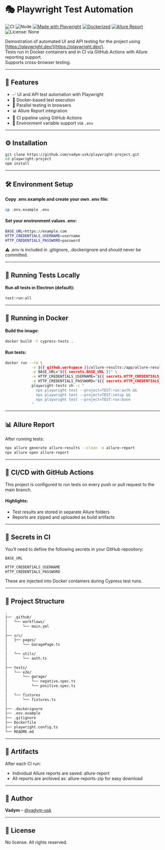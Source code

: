 # 🎭 Playwright Test Automation

![CI](https://github.com/vadym-usk/playwright-project/actions/workflows/main.yml/badge.svg)
![Node](https://img.shields.io/badge/node-%3E%3D18.0.0-brightgreen)
[![Made with Playwright](https://img.shields.io/badge/Tested%20with-Playwright-45ba63?logo=playwright&logoColor=white)](https://playwright.dev)
[![Dockerized](https://img.shields.io/badge/Docker-Supported-blue?logo=docker)](https://hub.docker.com/)
[![Allure Report](https://img.shields.io/badge/Allure-Report-purple?logo=allure&logoColor=white)](https://github.com/your-username/your-repo-name/actions)
![License: None](https://img.shields.io/badge/license-none-lightgrey)

Demostration of automated UI and API testing for the project using [https://playwright.dev/](https://playwright.dev/).  
Tests run in Docker containers and in CI via GitHub Actions with Allure reporting support.  
Supports cross-browser testing.

---

## 🚀 Features

- ✅ UI and API test automation with Playwright
- 🐳 Docker-based test execution
- 🚀 Parallel testing in browsers
- 📊 Allure Report integration
- 🔁 CI pipeline using GitHub Actions
- 🔐 Environment variable support via `.env`

---

## ⚙️ Installation

```bash
git clone https://github.com/vadym-usk/playwright-project.git
cd playwright-project
npm install
```

---

## 🛠 Environment Setup
#### Copy .env.example and create your own .env file:
```bash
cp .env.example .env
```

#### Set your environment values .env:
```bash
BASE_URL=https://example.com
HTTP_CREDENTIALS_USERNAME=username
HTTP_CREDENTIALS_PASSWORD=password
```
⚠️ .env is included in .gitignore, .dockerignore and should never be committed.

---

## 🚀 Running Tests Locally
#### Run all tests in Electron (default):
```bash
test:run:all
```

---

## 🐳 Running in Docker
#### Build the image:
```bash
docker build -t cypress-tests .
```

#### Run tests:
```bash
docker run --rm \
            -v ${{ github.workspace }}/allure-results:/app/allure-results \
            -e BASE_URL="${{ secrets.BASE_URL }}" \
            -e HTTP_CREDENTIALS_USERNAME="${{ secrets.HTTP_CREDENTIALS_USERNAME }}" \
            -e HTTP_CREDENTIALS_PASSWORD="${{ secrets.HTTP_CREDENTIALS_PASSWORD }}" \
            playwright-tests sh -c "
              npx playwright test --project=TEST:run:auth &&
              npx playwright test --project=TEST:setup &&
              npx playwright test --project=TEST:run:base
            "
```

---

## 📊 Allure Report
After running tests:

```bash
npx allure generate allure-results --clean -o allure-report
npx allure open allure-report
```

---

## 🔄 CI/CD with GitHub Actions
This project is configured to run tests on every push or pull request to the main branch.

#### Highlights:
- Test results are stored in separate Allure folders
- Reports are zipped and uploaded as build artifacts

---

## 🧬 Secrets in CI
You’ll need to define the following secrets in your GitHub repository:

```bash
BASE_URL

HTTP_CREDENTIALS_USERNAME
HTTP_CREDENTIALS_PASSWORD
```
These are injected into Docker containers during Cypress test runs.

---

## 🧱 Project Structure
```bash
.
├── .github/
│   └── workflows/
│       └── main.yml
│
├── src/
│   ├── pages/
│       └── GaragePage.ts
│
│   └── utils/
│       └── auth.ts
│
├── tests/
│   └── e2e/
│       └── garage/
│           └── negative.spec.ts
│           └── positive.spec.ts
│
│   └── fixtures
│       └── fixtures.ts
│
├── .dockerignore
├── .env.example
├── .gitignore
├── Dockerfile
├── playwright.config.ts
└── README.md
```

---

## 📁 Artifacts
After each CI run:
- Individual Allure reports are saved: allure-report
- All reports are archived as: allure-reports-zip for easy download

---

## 👤 Author
**Vadym** – [@vadym-usk](https://github.com/vadym-usk)

---

## 📝 License
No license. All rights reserved.